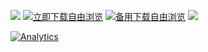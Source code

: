 <a href="https://uptown.pw/FreeBrowser.apk" name="a"><img src="https://bitbucket.org/greatfire/wiki/raw/master/top.png"></a>
<a href="https://uptown.pw/FreeBrowser.apk"><img src="https://bitbucket.org/greatfire/wiki/raw/master/left.png" alt="立即下载自由浏览"></a>
<a href="https://bitbucket.org/greatfire/wiki/raw/master/FreeBrowser.apk"><img src="https://bitbucket.org/greatfire/wiki/raw/master/right.png" alt="备用下载自由浏览"></a>
<a href="https://uptown.pw/FreeBrowser.apk"><img src="https://bitbucket.org/greatfire/wiki/raw/master/wiki2.png"></a>

[![Analytics](https://ga-beacon.appspot.com/UA-26222920-39/wiki)](https://github.com/igrigorik/ga-beacon)
